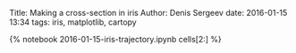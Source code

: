 Title: Making a cross-section in iris
Author: Denis Sergeev
date: 2016-01-15 13:34
tags: iris, matplotlib, cartopy

{% notebook 2016-01-15-iris-trajectory.ipynb cells[2:] %}